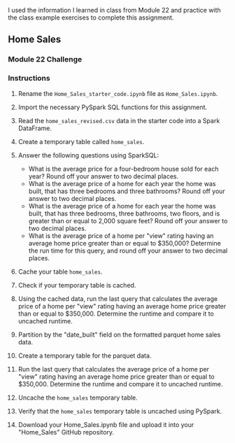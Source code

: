 I used the information I learned in class from Module 22 and practice with the class example exercises to complete this assignment.

## Home Sales
### Module 22 Challenge

### Instructions

1. Rename the <code>Home_Sales_starter_code.ipynb</code> file as <code>Home_Sales.ipynb</code>.
2. Import the necessary PySpark SQL functions for this assignment.
3. Read the <code>home_sales_revised.csv</code> data in the starter code into a Spark DataFrame.
4. Create a temporary table called <code>home_sales</code>.
5. Answer the following questions using SparkSQL:
    - What is the average price for a four-bedroom house sold for each year? Round off your answer to two decimal places.
    - What is the average price of a home for each year the home was built, that has three bedrooms and three bathrooms? Round off your answer to two decimal places.
    - What is the average price of a home for each year the home was built, that has three bedrooms, three bathrooms, two floors, and is greater than or equal to            2,000 square feet? Round off your answer to two decimal places.
    - What is the average price of a home per "view" rating having an average home price greater than or equal to $350,000? Determine the run time for this query, and round off your answer to two decimal places.

6. Cache your table <code>home_sales</code>.
7. Check if your temporary table is cached.
8. Using the cached data, run the last query that calculates the average price of a home per "view" rating having an average home price greater than or equal to $350,000. Determine the runtime and compare it to uncached runtime.
9. Partition by the "date_built" field on the formatted parquet home sales data.
10. Create a temporary table for the parquet data.
11. Run the last query that calculates the average price of a home per "view" rating having an average home price greater than or equal to $350,000. Determine the runtime and compare it to uncached runtime.
12. Uncache the <code>home_sales</code> temporary table.
13. Verify that the <code>home_sales</code> temporary table is uncached using PySpark.
14. Download your Home_Sales.ipynb file and upload it into your "Home_Sales" GitHub repository.
